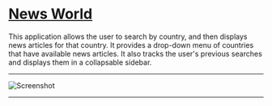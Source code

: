 # [**News World**](https://ricadbur.github.io/world-news/)

This application allows the user to search by country, and then displays news articles for that country.  It provides a drop-down menu of countries that have available news articles.  It also tracks the user's previous searches and displays them in a collapsable sidebar.


---
![Screenshot]()

---
